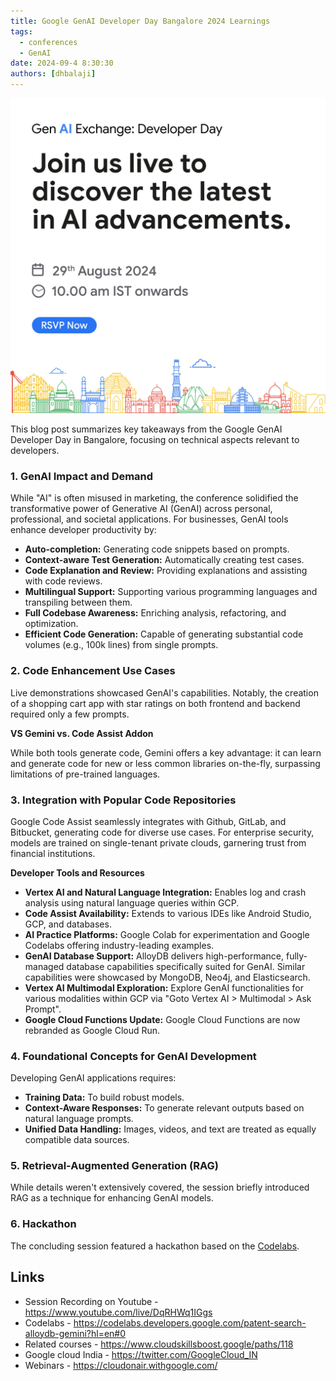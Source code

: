 ```yaml
---
title: Google GenAI Developer Day Bangalore 2024 Learnings
tags:
  - conferences
  - GenAI
date: 2024-09-4 8:30:30
authors: [dhbalaji]
---
```


<head>
  <meta charSet="utf-8" />
  <meta property="og:title" content="Google GenAI Developer Day Bangalore 2024 Learnings" />
  <meta property="og:image" content="/img/2024/genai-dev-day.jpeg" />
  <meta property="og:url" content="http://dhbalaji.dev/blog/2024/google-genai-exchange-developer-day-2024-good-parts" />
  <meta property="og:description" content=" This concise blog post highlights the React Nexus 2024's best aspects, helping you recap the big ideas that were discussed!" />
  <meta property="og:type " content="article" />
  <meta name="twitter:title" content="This concise blog post highlights the Google GenAI Developer Day Bangalore 2024 Learnings, helping you recap the big ideas that were discussed!" />
  <meta name="twitter:image" content="/img/2024/genai-dev-day.jpeg" />
  <meta name="twitter:description" content="This concise blog post highlights the Google GenAI Developer Day Bangalore 2024 Learnings, helping you recap the big ideas that were discussed!" />
</head>


![Gen AI Dev Day](../assets/2024/genai-dev-day.jpeg)

This blog post summarizes key takeaways from the Google GenAI Developer Day in Bangalore, focusing on technical aspects relevant to  developers.

### 1. GenAI Impact and Demand

While "AI" is often misused in marketing, the conference solidified the transformative power of Generative AI (GenAI) across personal, professional, and societal applications.  For businesses, GenAI tools enhance developer productivity by:

* **Auto-completion:** Generating code snippets based on prompts.
* **Context-aware Test Generation:** Automatically creating test cases.
* **Code Explanation and Review:** Providing explanations and assisting with code reviews.
* **Multilingual Support:** Supporting various programming languages and transpiling between them.
* **Full Codebase Awareness:** Enriching analysis, refactoring, and optimization.
* **Efficient Code Generation:** Capable of generating substantial code volumes (e.g., 100k lines)  from single prompts.

### 2. Code Enhancement Use Cases

Live demonstrations showcased GenAI's capabilities. Notably, the creation of a shopping cart app with star ratings on both frontend and backend required only a few prompts. 

**VS Gemini vs. Code Assist Addon**

While both tools generate code, Gemini offers a key advantage: it can learn and generate code for new or less common libraries on-the-fly, surpassing limitations of pre-trained languages.

### 3. Integration with Popular Code Repositories

Google Code Assist seamlessly integrates with Github, GitLab, and Bitbucket, generating code for diverse use cases.  For enterprise security, models are trained on single-tenant private clouds, garnering trust from financial institutions.

**Developer Tools and Resources**

* **Vertex AI and Natural Language Integration:** Enables log and crash analysis using natural language queries within GCP.
* **Code Assist Availability:** Extends to various IDEs like Android Studio, GCP, and databases.
* **AI Practice Platforms:** Google Colab for experimentation and Google Codelabs offering industry-leading examples.
* **GenAI Database Support:** AlloyDB delivers high-performance, fully-managed database capabilities specifically suited for GenAI. Similar capabilities were showcased by MongoDB, Neo4j, and Elasticsearch.
* **Vertex AI Multimodal Exploration:** Explore GenAI functionalities for various modalities within GCP via "Goto Vertex AI > Multimodal > Ask Prompt".
* **Google Cloud Functions Update:** Google Cloud Functions are now rebranded as Google Cloud Run.

### 4. Foundational Concepts for GenAI Development

Developing GenAI applications requires:

* **Training Data:** To build robust models.
* **Context-Aware Responses:** To generate relevant outputs based on natural language prompts.
* **Unified Data Handling:** Images, videos, and text are treated as equally compatible data sources.

### 5. Retrieval-Augmented Generation (RAG)

While details weren't extensively covered, the session briefly introduced RAG as a technique for enhancing GenAI models. 

### 6. Hackathon

The concluding session featured a hackathon based on the [Codelabs](https://codelabs.developers.google.com/patent-search-alloydb-gemini?hl=en#0).


## Links

- Session Recording on Youtube - https://www.youtube.com/live/DqRHWq1IGgs
- Codelabs - https://codelabs.developers.google.com/patent-search-alloydb-gemini?hl=en#0
- Related courses - https://www.cloudskillsboost.google/paths/118
- Google cloud India - https://twitter.com/GoogleCloud_IN
- Webinars - https://cloudonair.withgoogle.com/
